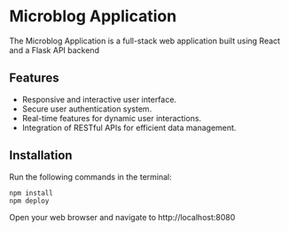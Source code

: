 # Microblog Application

The Microblog Application is a full-stack web application built using React and a Flask API backend

## Features

- Responsive and interactive user interface.
- Secure user authentication system.
- Real-time features for dynamic user interactions.
- Integration of RESTful APIs for efficient data management.

## Installation

Run the following commands in the terminal:
```
npm install
npm deploy
```
Open your web browser and navigate to http://localhost:8080
